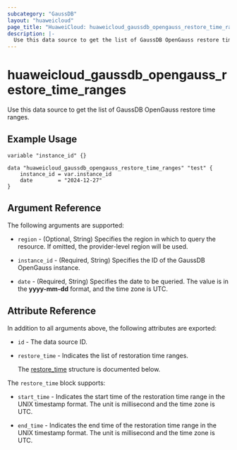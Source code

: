 ```yaml
---
subcategory: "GaussDB"
layout: "huaweicloud"
page_title: "HuaweiCloud: huaweicloud_gaussdb_opengauss_restore_time_ranges"
description: |-
  Use this data source to get the list of GaussDB OpenGauss restore time ranges.
---
```


# huaweicloud_gaussdb_opengauss_restore_time_ranges

Use this data source to get the list of GaussDB OpenGauss restore time ranges.

## Example Usage

```hcl
variable "instance_id" {}

data "huaweicloud_gaussdb_opengauss_restore_time_ranges" "test" {
    instance_id = var.instance_id
    date        = "2024-12-27"
}
```

## Argument Reference

The following arguments are supported:

* `region` - (Optional, String) Specifies the region in which to query the resource.
  If omitted, the provider-level region will be used.

* `instance_id` - (Required, String) Specifies the ID of the GaussDB OpenGauss instance.

* `date` - (Required, String) Specifies the date to be queried.
  The value is in the **yyyy-mm-dd** format, and the time zone is UTC.

## Attribute Reference

In addition to all arguments above, the following attributes are exported:

* `id` - The data source ID.

* `restore_time` - Indicates the list of restoration time ranges.

  The [restore_time](#restore_time_struct) structure is documented below.

<a name="restore_time_struct"></a>
The `restore_time` block supports:

* `start_time` - Indicates the start time of the restoration time range in the UNIX timestamp format.
  The unit is millisecond and the time zone is UTC.

* `end_time` - Indicates the end time of the restoration time range in the UNIX timestamp format.
  The unit is millisecond and the time zone is UTC.
